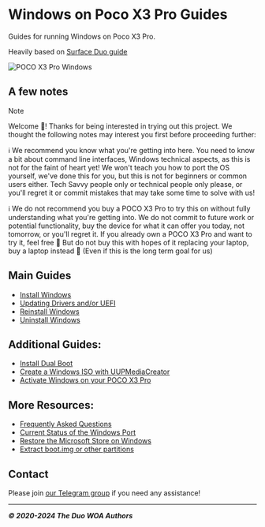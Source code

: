 # Windows on Poco X3 Pro Guides

Guides for running Windows on Poco X3 Pro.

Heavily based on [Surface Duo guide](https://github.com/WOA-Project/SurfaceDuo-Guides)

![POCO X3 Pro Windows](https://github.com/user-attachments/assets/355e74cd-dea9-460f-8db4-87f766cd3223)


## A few notes

> [!NOTE]
> Welcome 🥰! Thanks for being interested in trying out this project. We thought the following notes may interest you first before proceeding further:
>
> ℹ️ We recommend you know what you're getting into here. You need to know a bit about command line interfaces, Windows technical aspects, as this is not for the faint of heart yet! We won't teach you how to port the OS yourself, we've done this for you, but this is not for beginners or common users either. Tech Savvy people only or technical people only please, or you'll regret it or commit mistakes that may take some time to solve with us!
>
> ℹ️ We do not recommend you buy a POCO X3 Pro to try this on without fully understanding what you're getting into. We do not commit to future work or potential functionality, buy the device for what it can offer you today, not tomorrow, or you'll regret it. If you already own a POCO X3 Pro and want to try it, feel free 🙂 But do not buy this with hopes of it replacing your laptop, buy a laptop instead 🙂 (Even if this is the long term goal for us)

## Main Guides

- [Install Windows](/InstallWindows-en/InstallWindows.md)
- [Updating Drivers and/or UEFI](/Update-en/UpdateDriversAndUEFI.md)
- [Reinstall Windows](/InstallWindows-en/ReinstallWindows.md)
- [Uninstall Windows](/InstallWindows-en/Uninstall.md)

## Additional Guides:

- [Install Dual Boot](/InstallWindows-en/DualBoot.md)
- [Create a Windows ISO with UUPMediaCreator](/InstallWindows-en/ISO/WindowsRetail-Channels.md)
- [Activate Windows on your POCO X3 Pro](https://support.microsoft.com/en-us/windows/activate-windows-c39005d4-95ee-b91e-b399-2820fda32227)


## More Resources:

- [Frequently Asked Questions](/FAQ-en.md)
- [Current Status of the Windows Port](/Status-en.md)
- [Restore the Microsoft Store on Windows](/RestoreMicrosoftStore-en.md)
- [Extract boot.img or other partitions](/Other-en/ExtractingPartitions.md)

## Contact

Please join [our Telegram group](https://t.me/winonvayualt) if you need any assistance!

---

_**© 2020-2024 The Duo WOA Authors**_



















